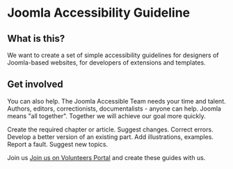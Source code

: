 # Joomla Accessibility Guideline
## What is this?
We want to create a set of simple accessibility guidelines for designers of Joomla-based websites, for developers of extensions and templates. 

## Get involved
You can also help. The Joomla Accessible Team needs your time and talent.
Authors, editors, correctionists, documentalists - anyone can help. 
Joomla means "all together". Together we will achieve our goal more quickly. 

Create the required chapter or article. Suggest changes. Correct errors. Develop a better version of an existing part. Add illustrations, examples. Report a fault. Suggest new topics.

Join us [Join us on  Volunteers Portal](https://volunteers.joomla.org/teams/accessibility-team) and create these guides with us.
